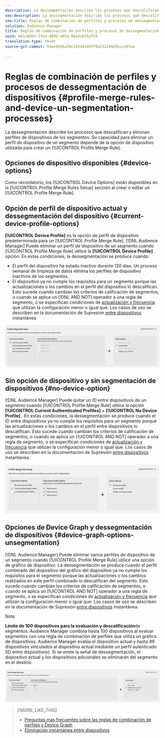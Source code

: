 ```yaml
---
description: La dessegmentación describe los procesos que descalifican y eliminan perfiles de dispositivos de los segmentos. Su capacidad para eliminar un perfil de dispositivo de un segmento depende de la opción de dispositivo utilizada para crear una regla de combinación de perfiles.
seo-description: La dessegmentación describe los procesos que descalifican y eliminan perfiles de dispositivos de los segmentos. Su capacidad para eliminar un perfil de dispositivo de un segmento depende de la opción de dispositivo utilizada para crear una regla de combinación de perfiles.
seo-title: Reglas de combinación de perfiles y procesos de dessegmentación de dispositivos
solution: Audience Manager
title: Reglas de combinación de perfiles y procesos de dessegmentación de dispositivos
uuid: b61c6de3-5fe4-4892-a05a-96a4cb35af34
translation-type: tm+mt
source-git-commit: 54ae5956a34c193d42d4ff9a231249d56cce87aa

---
```



# Reglas de combinación de perfiles y procesos de dessegmentación de dispositivos {#profile-merge-rules-and-device-un-segmentation-processes}

La dessegmentación describe los procesos que descalifican y eliminan perfiles de dispositivos de los segmentos. Su capacidad para eliminar un perfil de dispositivo de un segmento depende de la opción de dispositivo utilizada para crear un [!UICONTROL Profile Merge Rule].

## Opciones de dispositivo disponibles {#device-options}

Como recordatorio, los [!UICONTROL Device Options] están disponibles en la [!UICONTROL Profile Merge Rules Setup] sección al crear o editar un [!UICONTROL Profile Merge Rule].

## Opción de perfil de dispositivo actual y dessegmentación del dispositivo {#current-device-profile-options}

**[!UICONTROL Device Profile]** es la opción de perfil de dispositivo predeterminada para un [!UICONTROL Profile Merge Rule]. [!DNL Audience Manager] Puede eliminar un perfil de dispositivo de un segmento cuando [!UICONTROL Profile Merge Rule] utilice la **[!UICONTROL Device Profile]** opción. En estas condiciones, la dessegmentación se produce cuando:

* El perfil del dispositivo ha estado inactivo durante 120 días. Un proceso semanal de limpieza de datos elimina los perfiles de dispositivo inactivos de los segmentos.
* El dispositivo ya no cumple los requisitos para un segmento porque las actualizaciones o los cambios en el perfil del dispositivo lo descalifican. Esto sucede cuando cambian los criterios de calificación de segmentos, o cuando se aplica un [!DNL AND NOT] operador a una regla de segmento, o se especifican condiciones de [actualización y frecuencia](../segments/recency-and-frequency.md) que utilizan la configuración menor o igual que. Los casos de uso se describen en la documentación de Supresión [entre dispositivos](instant-cross-device-suppression.md) instantánea.

![solo dispositivo](assets/device-only.png)

## Sin opción de dispositivo y sin segmentación de dispositivos {#no-device-option}

[!DNL Audience Manager] Puede quitar un ID entre dispositivos de un segmento cuando [!UICONTROL Profile Merge Rule] utilice la opción **[!UICONTROL Current Authenticated Profiles]** + **[!UICONTROL No Device Profile]** . En estas condiciones, la dessegmentación se produce cuando el ID entre dispositivos ya no cumple los requisitos para un segmento porque las actualizaciones o los cambios en el perfil entre dispositivos lo descalifican. Esto sucede cuando cambian los criterios de calificación de segmentos, o cuando se aplica un [!UICONTROL AND NOT] operador a una regla de segmento, o se especifican condiciones de [actualización y frecuencia](../segments/recency-and-frequency.md) que utilizan la configuración menor o igual que. Los casos de uso se describen en la documentación de Supresión [entre dispositivos](instant-cross-device-suppression.md) instantánea.

![](assets/current-no-device.png)

## Opciones de Device Graph y dessegmentación de dispositivos {#device-graph-options-unsegmentation}

[!DNL Audience Manager] Puede eliminar varios perfiles de dispositivo de un segmento cuando [!UICONTROL Profile Merge Rule] utilice una opción de gráfico de dispositivo. La dessegmentación se produce cuando el perfil combinado del dispositivo del gráfico del dispositivo ya no cumple los requisitos para el segmento porque las actualizaciones o los cambios realizados en este perfil combinado lo descalifican del segmento. Esto sucede cuando cambian los criterios de calificación de segmentos, o cuando se aplica un [!UICONTROL AND NOT] operador a una regla de segmento, o se especifican condiciones de [actualización y frecuencia](../segments/recency-and-frequency.md) que utilizan la configuración menor o igual que. Los casos de uso se describen en la documentación de Supresión [entre dispositivos](instant-cross-device-suppression.md) instantánea.

>[!NOTE]
>
>**Límite de 100 dispositivos para la evaluación y descalificación**de segmentos.
>Audience Manager combina hasta 100 dispositivos al evaluar segmentos con una regla de combinación de perfiles que utiliza un gráfico de dispositivos. Audience Manager evalúa el dispositivo actual y hasta 99 dispositivos vinculados al dispositivo actual mediante un perfil [](../../reference/visitor-authentication-states.md) autenticado (ID entre dispositivos). Si se emite la señal de dessegmentación, el dispositivo actual y los dispositivos adicionales se eliminarán del segmento en el destino.

![](assets/last-device-graph.png)

>[!MORE_LIKE_THIS]
>
>* [Preguntas más frecuentes sobre las reglas de combinación de perfiles y Device Graph](../../faq/faq-profile-merge.md)
>* [Eliminación instantánea entre dispositivos](instant-cross-device-suppression.md)

